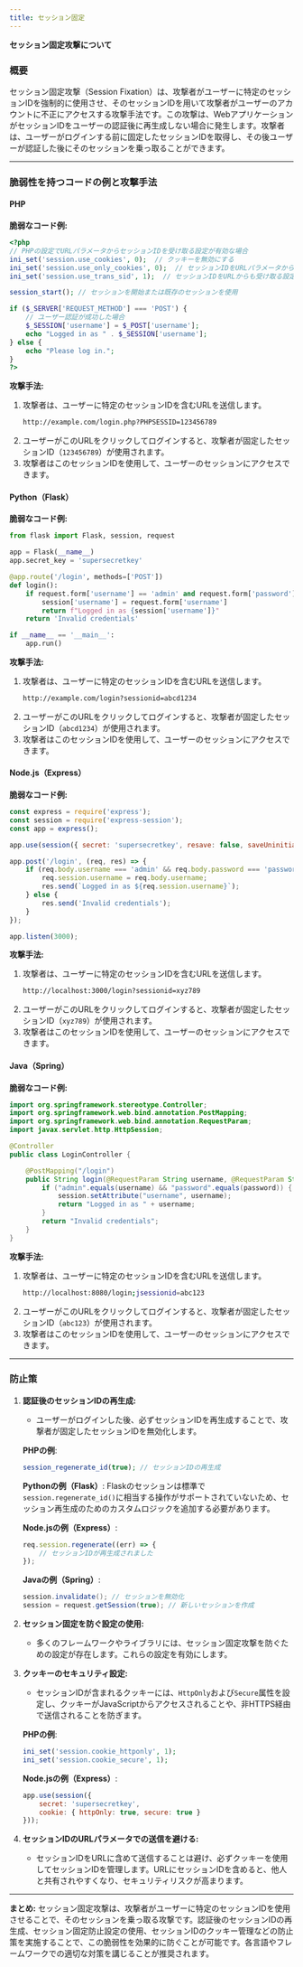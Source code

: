 ```yaml
---
title: セッション固定
---
```


**セッション固定攻撃について**

### **概要**

セッション固定攻撃（Session Fixation）は、攻撃者がユーザーに特定のセッションIDを強制的に使用させ、そのセッションIDを用いて攻撃者がユーザーのアカウントに不正にアクセスする攻撃手法です。この攻撃は、WebアプリケーションがセッションIDをユーザーの認証後に再生成しない場合に発生します。攻撃者は、ユーザーがログインする前に固定したセッションIDを取得し、その後ユーザーが認証した後にそのセッションを乗っ取ることができます。

---

### **脆弱性を持つコードの例と攻撃手法**

#### **PHP**

**脆弱なコード例:**
```php
<?php
// PHPの設定でURLパラメータからセッションIDを受け取る設定が有効な場合
ini_set('session.use_cookies', 0);  // クッキーを無効にする
ini_set('session.use_only_cookies', 0);  // セッションIDをURLパラメータから受け取る設定を有効にする
ini_set('session.use_trans_sid', 1);  // セッションIDをURLからも受け取る設定を有効にする

session_start(); // セッションを開始または既存のセッションを使用

if ($_SERVER['REQUEST_METHOD'] === 'POST') {
    // ユーザー認証が成功した場合
    $_SESSION['username'] = $_POST['username'];
    echo "Logged in as " . $_SESSION['username'];
} else {
    echo "Please log in.";
}
?>

```

**攻撃手法:**
1. 攻撃者は、ユーザーに特定のセッションIDを含むURLを送信します。
   ```bash
   http://example.com/login.php?PHPSESSID=123456789
   ```
2. ユーザーがこのURLをクリックしてログインすると、攻撃者が固定したセッションID（`123456789`）が使用されます。
3. 攻撃者はこのセッションIDを使用して、ユーザーのセッションにアクセスできます。

#### **Python（Flask）**

**脆弱なコード例:**
```python
from flask import Flask, session, request

app = Flask(__name__)
app.secret_key = 'supersecretkey'

@app.route('/login', methods=['POST'])
def login():
    if request.form['username'] == 'admin' and request.form['password'] == 'password':
        session['username'] = request.form['username']
        return f"Logged in as {session['username']}"
    return 'Invalid credentials'

if __name__ == '__main__':
    app.run()
```

**攻撃手法:**
1. 攻撃者は、ユーザーに特定のセッションIDを含むURLを送信します。
   ```bash
   http://example.com/login?sessionid=abcd1234
   ```
2. ユーザーがこのURLをクリックしてログインすると、攻撃者が固定したセッションID（`abcd1234`）が使用されます。
3. 攻撃者はこのセッションIDを使用して、ユーザーのセッションにアクセスできます。

#### **Node.js（Express）**

**脆弱なコード例:**
```javascript
const express = require('express');
const session = require('express-session');
const app = express();

app.use(session({ secret: 'supersecretkey', resave: false, saveUninitialized: true }));

app.post('/login', (req, res) => {
    if (req.body.username === 'admin' && req.body.password === 'password') {
        req.session.username = req.body.username;
        res.send(`Logged in as ${req.session.username}`);
    } else {
        res.send('Invalid credentials');
    }
});

app.listen(3000);
```

**攻撃手法:**
1. 攻撃者は、ユーザーに特定のセッションIDを含むURLを送信します。
   ```bash
   http://localhost:3000/login?sessionid=xyz789
   ```
2. ユーザーがこのURLをクリックしてログインすると、攻撃者が固定したセッションID（`xyz789`）が使用されます。
3. 攻撃者はこのセッションIDを使用して、ユーザーのセッションにアクセスできます。

#### **Java（Spring）**

**脆弱なコード例:**
```java
import org.springframework.stereotype.Controller;
import org.springframework.web.bind.annotation.PostMapping;
import org.springframework.web.bind.annotation.RequestParam;
import javax.servlet.http.HttpSession;

@Controller
public class LoginController {

    @PostMapping("/login")
    public String login(@RequestParam String username, @RequestParam String password, HttpSession session) {
        if ("admin".equals(username) && "password".equals(password)) {
            session.setAttribute("username", username);
            return "Logged in as " + username;
        }
        return "Invalid credentials";
    }
}
```

**攻撃手法:**
1. 攻撃者は、ユーザーに特定のセッションIDを含むURLを送信します。
   ```bash
   http://localhost:8080/login;jsessionid=abc123
   ```
2. ユーザーがこのURLをクリックしてログインすると、攻撃者が固定したセッションID（`abc123`）が使用されます。
3. 攻撃者はこのセッションIDを使用して、ユーザーのセッションにアクセスできます。

---

### **防止策**

1. **認証後のセッションIDの再生成:**
   - ユーザーがログインした後、必ずセッションIDを再生成することで、攻撃者が固定したセッションIDを無効化します。

   **PHPの例**:
   ```php
   session_regenerate_id(true); // セッションIDの再生成
   ```

   **Pythonの例（Flask）**:
   Flaskのセッションは標準で`session.regenerate_id()`に相当する操作がサポートされていないため、セッション再生成のためのカスタムロジックを追加する必要があります。

   **Node.jsの例（Express）**:
   ```javascript
   req.session.regenerate((err) => {
       // セッションIDが再生成されました
   });
   ```

   **Javaの例（Spring）**:
   ```java
   session.invalidate(); // セッションを無効化
   session = request.getSession(true); // 新しいセッションを作成
   ```

2. **セッション固定を防ぐ設定の使用:**
   - 多くのフレームワークやライブラリには、セッション固定攻撃を防ぐための設定が存在します。これらの設定を有効にします。

3. **クッキーのセキュリティ設定:**
   - セッションIDが含まれるクッキーには、`HttpOnly`および`Secure`属性を設定し、クッキーがJavaScriptからアクセスされることや、非HTTPS経由で送信されることを防ぎます。

   **PHPの例**:
   ```php
   ini_set('session.cookie_httponly', 1);
   ini_set('session.cookie_secure', 1);
   ```

   **Node.jsの例（Express）**:
   ```javascript
   app.use(session({
       secret: 'supersecretkey',
       cookie: { httpOnly: true, secure: true }
   }));
   ```

4. **セッションIDのURLパラメータでの送信を避ける:**
   - セッションIDをURLに含めて送信することは避け、必ずクッキーを使用してセッションIDを管理します。URLにセッションIDを含めると、他人と共有されやすくなり、セキュリティリスクが高まります。

---

**まとめ:**
セッション固定攻撃は、攻撃者がユーザーに特定のセッションIDを使用させることで、そのセッションを乗っ取る攻撃です。認証後のセッションIDの再生成、セッション固定防止設定の使用、セッションIDのクッキー管理などの防止策を実施することで、この脆弱性を効果的に防ぐことが可能です。各言語やフレームワークでの適切な対策を講じることが推奨されます。
